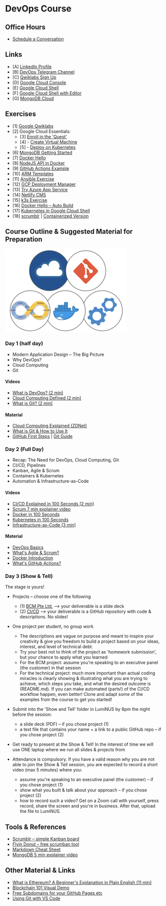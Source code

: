 # DevOps Course

## Office Hours

* [Schedule a Conversation](https://calendly.com/speak-with-uli/30-min-catch-up?month=2021-10)

## Links

* [A] [LinkedIn Profile](https://www.linkedin.com/in/uhitzel/)
* [B] [DevOps Telegram Channel](https://t.me/devopsupdates)
* [C] [Qwiklabs Sign Up](https://bit.ly/free-qwiklabs2020)
* [D] [Google Cloud Console](https://console.cloud.google.com/)
* [E] [Google Cloud Shell](https://console.cloud.google.com/home/dashboard?cloudshell=true)
* [F] [Google Cloud Shell with Editor](https://ssh.cloud.google.com/cloudshell/editor?hl=en_GB&fromcloudshell=true)
* [G] [MongoDB Cloud](https://www.mongodb.com/cloud/atlas/lp/try2)


## Exercises

* [1] [Google Qwiklabs](https://www.qwiklabs.com/)
* [2] Google Cloud Essentials:
    * [3] [Enroll in the 'Quest'](https://google.qwiklabs.com/quests/23)
    * [4] - [Create Virtual Machine](https://google.qwiklabs.com/focuses/3563?parent=catalog)
    * [5] - [Deploy on Kubernetes](https://google.qwiklabs.com/focuses/878?parent=catalog)
* [6] [MongoDB Getting Started](https://github.com/u1i/mongodb-getting-started)
* [7] [Docker Hello](https://github.com/u1i/docker-hello)
* [8] [NodeJS API in Docker](https://github.com/u1i/nodejs-api)
* [9] [GitHub Actions Example](https://github.com/u1i/ghactions-test)
* [10] [ARM Templates](https://github.com/u1i/azure-arm
)
* [11] [Ansible Exercise](https://github.com/u1i/ansible-exercise)
* [12] [GCP Deployment Manager](https://google.qwiklabs.com/focuses/863?parent=catalog)
* [13] [Try Azure App Service](https://azure.microsoft.com/en-us/try/app-service/)
* [14] [Netlify CMS](https://github.com/u1i/gatsby-starter-netlify-cms)
* [15] [k3s Exercise](https://github.com/u1i/k3s-quickstart)
* [16] [Docker Hello – Auto Build](https://github.com/u1i/docker-hello-autobuild)
* [17] [Kubernetes in Google Cloud Shell](https://shell.cloud.google.com/?walkthrough_tutorial_url=https%3A%2F%2Fwalkthroughs.googleusercontent.com%2Fcontent%2Fgke_cloud_code_create_app%2Fgke_cloud_code_create_app.md&show=ide&environment_deployment=ide)
* [18] [scrumblr](https://github.com/aliasaria/scrumblr) | [Containerized Version](https://github.com/u1i/scrumblr-docker)

## Course Outline & Suggested Material for Preparation

![](resources/overview02.png)

### Day 1 (half day)

* Modern Application Design – The Big Picture
* Why DevOps?
* Cloud Computing
* Git

#### Videos

* [What is DevOps? (2 min)](https://www.youtube.com/watch?v=aFWi8ToAjpU)
* [Cloud Computing Defined (2 min)](https://www.youtube.com/watch?v=ZnGzxV_dQeg)
* [What is Git? (2 min)](https://www.youtube.com/watch?v=2ReR1YJrNOM)

#### Material

* [Cloud Computing Explained (ZDNet)](https://www.zdnet.com/article/what-is-cloud-computing-everything-you-need-to-know-about-the-cloud/)
* [What is Git & How to Use It](https://www.freecodecamp.org/news/what-is-git-and-how-to-use-it-c341b049ae61/)
* [GitHub First Steps](https://guides.github.com/activities/hello-world/) | [Git Guide](https://rogerdudler.github.io/git-guide/)

### Day 2 (Full Day)

* Recap: The Need for DevOps, Cloud Computing, Git
* CI/CD, Pipelines
* Kanban, Agile & Scrum
* Containers & Kubernetes
* Automation & Infrastructure-as-Code

#### Videos

* [CI/CD Explained in 100 Seconds (2 min)](https://www.youtube.com/watch?v=scEDHsr3APg)
* [Scrum 7 min explainer video](https://www.youtube.com/watch?v=9TycLR0TqFA)
* [Docker in 100 Seconds](https://www.youtube.com/watch?v=Gjnup-PuquQ)
* [Kubernetes in 100 Seconds](https://www.youtube.com/watch?v=PziYflu8cB8)
* [Infrastructure-as-Code (3 min)](https://www.youtube.com/watch?v=RO7VcUAsf-I)

#### Material

* [DevOps Basics](https://www.ddls.com.au/wp-content/uploads/2018/05/devops-the-basics-v1-r1.0.pdf)
* [What's Agile & Scrum?](https://www.cprime.com/resources/what-is-agile-what-is-scrum/)
* [Docker Introduction](https://medium.com/zero-equals-false/docker-introduction-what-you-need-to-know-to-start-creating-containers-8ffaf064930a)
* [What's GitHub Actions?](https://itnext.io/getting-started-with-github-actions-fe94167dbc6d)

### Day 3 (Show & Tell)

The stage is yours!

* Projects – choose one of the following
    * (1) [BCM Pte Ltd.](./projects/bcm.md) --> your deliverable is a slide deck
    * (2) [CI/CD](./projects/tech.md ) --> your deliverable is a GitHub repository with code & descriptions. No slides!

* One project per student, no group work

	* The descriptions are vague on purpose and meant to inspire your creativity & give you freedom to build a project based on your ideas, interest, and level of technical debt.
	* Try your best not to think of the project as 'homework submission', but your chance to apply what you learned
	* For the BCM project: assume you're speaking to an executive panel (the customer) in that session
	* For the technical project: much more important than actual coding miracles is clearly showing & illustrating what you are trying to achieve, which steps you take, and what the desired outcome is (README.md). If you can make automated (parts!) of the CI/CD workflow happen, even better! Clone and adapt some of the examples from the course to get you started!

* Submit into the 'Show and Tell' folder in LumiNUS by 8pm the night before the session:
	* a slide deck (PDF) – if you chose project (1)
	* a text file that contains your name + a link to a public GitHub repo – if you chose project (2)
* Get ready to present at the Show & Tell! In the interest of time we will use ONE laptop where we run all slides & projects from
* Attendance is compulsory. If you have a valid reason why you are not able to join the Show & Tell session, you are expected to record a short video (max 5 minutes) where you:
	* assume you're speaking to an executive panel (the customer) – if you chose project (1)
	* show what you built & talk about your approach – if you chose project (2)
	* how to record such a video? Get on a Zoom call with yourself, press record, share the screen and you're in business. After that, upload the file to LumiNUS.

## Tools & References

* [Scrumblr – simple Kanban board](http://scrumblr.ca/)
* [Flyin Donut – free scrumban tool](https://www.flyingdonut.io/)
* [Markdown Cheat Sheet](https://github.com/adam-p/markdown-here/wiki/Markdown-Cheatsheet)
* [MongoDB 5 min explainer video](https://www.youtube.com/watch?v=EE8ZTQxa0AM)

## Other Material & Links

* [What is Ethereum? A Beginner's Explanation in Plain English
 (11 min)](https://www.youtube.com/watch?v=jxLkbJozKbY)
* [Blockchain 101 Visual Demo](https://www.youtube.com/watch?v=_160oMzblY8)
* [Free Subdomains for your GitHub Pages etc](https://freedns.afraid.org/)
* [Using Git with VS Code](https://code.visualstudio.com/docs/editor/versioncontrol)